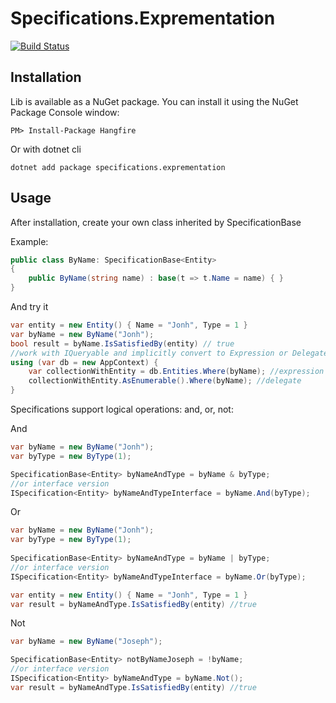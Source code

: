 # Specifications.Exprementation 

[![Build Status](https://travis-ci.org/vsulein/Specifications.Exprementation.svg?branch=master)](https://travis-ci.org/vsulein/Specifications.Exprementation)

Installation
-------------

Lib is available as a NuGet package. You can install it using the NuGet Package Console window:

```
PM> Install-Package Hangfire
```
Or with dotnet cli

```
dotnet add package specifications.exprementation
```


Usage
-------------

After installation, create your own class inherited by SpecificationBase

Example:
```csharp
public class ByName: SpecificationBase<Entity>
{
    public ByName(string name) : base(t => t.Name = name) { }
}
```

And try it

```csharp
var entity = new Entity() { Name = "Jonh", Type = 1 }
var byName = new ByName("Jonh");
bool result = byName.IsSatisfiedBy(entity) // true
//work with IQueryable and implicitly convert to Expression or Delegate(Predicate)
using (var db = new AppContext) {
    var collectionWithEntity = db.Entities.Where(byName); //expression
    collectionWithEntity.AsEnumerable().Where(byName); //delegate
}

```

Specifications support logical operations: and, or, not:

And 

```csharp
var byName = new ByName("Jonh");
var byType = new ByType(1);

SpecificationBase<Entity> byNameAndType = byName & byType;
//or interface version
ISpecification<Entity> byNameAndTypeInterface = byName.And(byType);
```

Or
```csharp
var byName = new ByName("Jonh");
var byType = new ByType(1);
   
SpecificationBase<Entity> byNameAndType = byName | byType;
//or interface version
ISpecification<Entity> byNameAndTypeInterface = byName.Or(byType);

var entity = new Entity() { Name = "Jonh", Type = 1 }
var result = byNameAndType.IsSatisfiedBy(entity) //true

```
Not

```csharp
var byName = new ByName("Joseph");

SpecificationBase<Entity> notByNameJoseph = !byName;
//or interface version
ISpecification<Entity> byNameAndType = byName.Not();
var result = byNameAndType.IsSatisfiedBy(entity) //true
```

